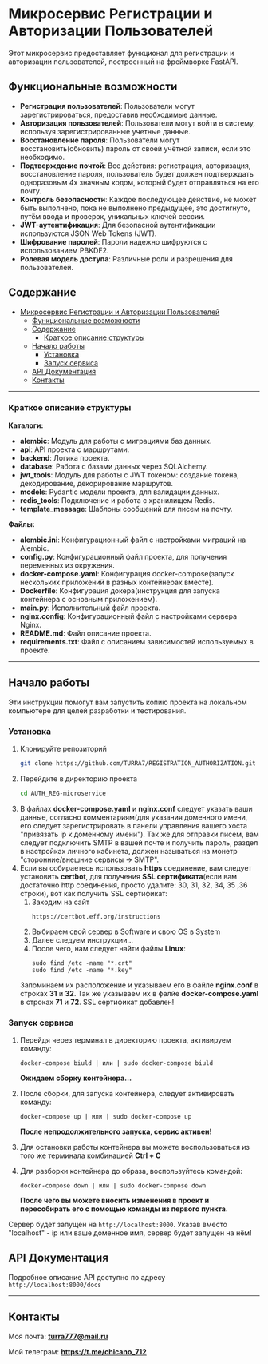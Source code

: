 # Микросервис Регистрации и Авторизации Пользователей

Этот микросервис предоставляет функционал для регистрации и авторизации пользователей, построенный на фреймворке FastAPI.

## Функциональные возможности

- **Регистрация пользователей**: Пользователи могут зарегистрироваться, предоставив необходимые данные.
- **Авторизация пользователей**: Пользователи могут войти в систему, используя зарегистрированные учетные данные.
- **Восстановление пароля**: Пользователи могут восстановить(обновить) пароль от своей учётной записи, если это необходимо.
- **Подтверждение почтой**: Все действия: регистрация, авторизация, восстановление пароля, пользователь будет должен подтверждать одноразовым 4х значным кодом, который будет отправляться на его почту.
- **Контроль безопасности**: Каждое последующее действие, не может быть выполнено, пока не выполнено предыдущее, это достигнуто, путём ввода и проверок, уникальных ключей сессии.
- **JWT-аутентификация**: Для безопасной аутентификации используются JSON Web Tokens (JWT).
- **Шифрование паролей**: Пароли надежно шифруются с использованием PBKDF2.
- **Ролевая модель доступа**: Различные роли и разрешения для пользователей.


## Содержание

- [Микросервис Регистрации и Авторизации Пользователей](#микросервис-регистрации-и-авторизации-пользователей)
  - [Функциональные возможности](#функциональные-возможности)
  - [Содержание](#содержание)
    - [Краткое описание структуры](#краткое-описание-структуры)
  - [Начало работы](#начало-работы)
    - [Установка](#установка)
    - [Запуск сервиса](#запуск-сервиса)
  - [API Документация](#api-документация)
  - [Контакты](#контакты)

___

### Краткое описание структуры

**Каталоги:**
* **alembic**: Модуль для работы с миграциями баз данных.
* **api**: API проекта с маршрутами.
* **backend**: Логика проекта.
* **database**: Работа с базами данных через SQLAlchemy.
* **jwt_tools**: Модуль для работы с JWT токеном: создание токена, декодирование, декорирование маршрутов.
* **models**: Pydantic модели проекта, для валидации данных.
* **redis_tools**: Подключение и работа с хранилищем Redis.
* **template_message**: Шаблоны сообщений для писем на почту.

**Файлы:**
* **alembic.ini**: Конфигурационный файл с настройками миграций на Alembic.
* **config.py**: Конфигурационный файл проекта, для получения переменных из окружения.
* **docker-compose.yaml**: Конфигурация docker-compose(запуск нескольких приложений в разных контейнерах вместе).
* **Dockerfile**: Конфигурация докера(инструкция для запуска контейнера с основным приложением).
* **main.py**: Исполнительный файл проекта.
* **nginx.config**: Конфигурационный файл с настройками сервера Nginx.
* **README.md**: Файл описание проекта.
* **requirements.txt**: Файл с описанием зависимостей используемых в проекте.

___

## Начало работы

Эти инструкции помогут вам запустить копию проекта на локальном компьютере для целей разработки и тестирования.


### Установка

1. Клонируйте репозиторий
    ```sh
    git clone https://github.com/TURRA7/REGISTRATION_AUTHORIZATION.git
    ```
2. Перейдите в директорию проекта
    ```sh
    cd AUTH_REG-microservice
    ```
3. В файлах **docker-compose.yaml** и **nginx.conf** следует указать ваши данные, согласно комментариям(для указания доменного имени, его следует зарегистрировать в панели управления вашего хоста "привязать ip к доменному имени"). Так же для отправки писем, вам следует подключить SMTP в вашей почте и получить пароль, раздел в настройках личного кабинета, должен называться на монетр "сторонние/внешние сервисы -> SMTP".
4. Если вы собираетесь использовать **https** соединение, вам следует установить **certbot**, для получения **SSL сертификата**(если вам достаточно http соединения, просто удалите: 30, 31, 32, 34, 35 ,36 строки), вот как получить SSL сертификат:
    1. Заходим на сайт
         ```
         https://certbot.eff.org/instructions
         ```
    2. Выбираем свой сервер в Software и свою OS в System
    3. Далее следуем инструкции...
    4. После чего, нам следует найти файлы **Linux**:
        ```
        sudo find /etc -name "*.crt"
        sudo find /etc -name "*.key"
        ```
      Запоминаем их расположение и указываем его в файле **nginx.conf** в строках **31** и **32**. Так же указываем их в фалйе **docker-compose.yaml** в строках **71** и **72**. SSL сертификат добавлен!

### Запуск сервиса

1. Перейдя через терминал в директорию проекта, активируем команду:
    ```
    docker-compose biuld | или | sudo docker-compose biuld
    ```
    **Ожидаем сборку контейнера...**

2. После сборки, для запуска контейнера, следует активировать команду:
    ```
    docker-compose up | или | sudo docker-compose up
    ```
   **После непродолжительного запуска, сервис активен!**

3. Для остановки работы контейнера вы можете воспользоваться из того же терминала комбинацией **Ctrl + C**
4. Для разборки контейнера до образа, воспользуйтесь командой:
    ```
    docker-compose down | или | sudo docker-compose down
    ```
    **После чего вы можете вносить изменения в проект и пересобирать его с помощью команды из первого пункта.**



Сервер будет запущен на `http://localhost:8000`. Указав вместо "localhost" - ip или ваше доменное имя, сервер будет запущен на нём!

## API Документация

Подробное описание API доступно по адресу `http://localhost:8000/docs`

___

## Контакты

Моя почта: **turra777@mail.ru**

Мой телеграм: **https://t.me/chicano_712**

